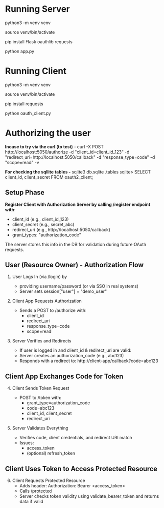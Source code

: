 # Running Server 
python3 -m venv venv

source venv/bin/activate

pip install Flask oauthlib requests

python app.py

# Running Client 
python3 -m venv venv

source venv/bin/activate

pip install requests

python oauth_client.py


# Authorizing the user
**Incase to try via the curl (to test)** - curl -X POST http://localhost:5050/authorize -d "client_id=client_id_123" -d "redirect_uri=http://localhost:5050/callback" -d "response_type=code" -d "scope=read" -v


**For checking the sqllite tables -**
sqlite3 db.sqlite
.tables
sqlite> SELECT client_id, client_secret FROM oauth2_client;

## Setup Phase

**Register Client with Authorization Server by calling /register endpoint with:**
* client_id (e.g., client_id_123)
* client_secret (e.g., secret_abc)
* redirect_uri (e.g., http://localhost:5050/callback)
*  grant_types: "authorization_code"

The server stores this info in the DB for validation during future OAuth requests.

## User (Resource Owner) - Authorization Flow

1. User Logs In (via /login) by 
   * providing username/password (or via SSO in real systems)
   * Server sets session["user"] = "demo_user"

2. Client App Requests Authorization
   * Sends a POST to /authorize with:
     * client_id
     * redirect_uri
     * response_type=code
     * scope=read

3. Server Verifies and Redirects
   * If user is logged in and client_id & redirect_uri are valid:
   * Server creates an authorization_code (e.g., abc123)
   * Responds with a redirect to: http://client-app/callback?code=abc123

## Client App Exchanges Code for Token

4. Client Sends Token Request
   * POST to /token with:
     * grant_type=authorization_code
     * code=abc123
     * client_id, client_secret
     * redirect_uri

5. Server Validates Everything
    * Verifies code, client credentials, and redirect URI match
    * Issues:
      * access_token
      * (optional) refresh_token

## Client Uses Token to Access Protected Resource
6. Client Requests Protected Resource
   * Adds header: Authorization: Bearer <access_token>
   * Calls /protected
   * Server checks token validity using validate_bearer_token and returns data if valid

